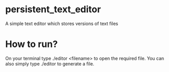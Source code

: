 # persistent_text_editor
A simple text editor which stores versions of text files

# How to run?
On your terminal type ./editor \<filename\> to open the required file. You can also simply type ./editor to generate a file.
